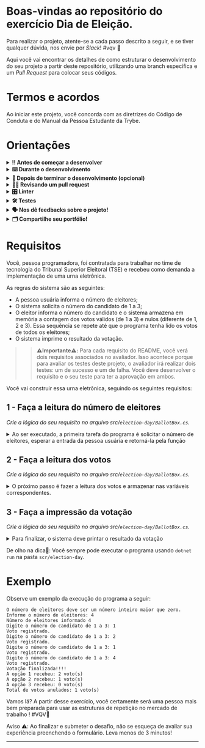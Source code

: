 # Boas-vindas ao repositório do exercício Dia de Eleição.

Para realizar o projeto, atente-se a cada passo descrito a seguir, e se tiver qualquer dúvida, nos envie por _Slack_! #vqv 🚀

Aqui você vai encontrar os detalhes de como estruturar o desenvolvimento do seu projeto a partir deste repositório, utilizando uma branch específica e um _Pull Request_ para colocar seus códigos.

# Termos e acordos

Ao iniciar este projeto, você concorda com as diretrizes do Código de Conduta e do Manual da Pessoa Estudante da Trybe.

# Orientações

<details>
  <summary><strong>‼️ Antes de começar a desenvolver</strong></summary><br />

  1. Clone o repositório

  - Use o comando: `git clone git@github.com:tryber/acc-csharp-0x-exercises-election-day.git`.
  - Entre na pasta do repositório que você acabou de clonar:
    - `cd acc-csharp-0x-exercises-election-day`

  2. Instale as dependências

  - `dotnet restore`.
  
  3. Crie uma branch a partir da branch `master`

  - Verifique que você está na branch `master`
    - Exemplo: `git branch`
  - Se não estiver, mude para a branch `master`
    - Exemplo: `git checkout master`
  - Agora, crie uma branch à qual você vai submeter os `commits` do seu projeto
    - Você deve criar uma branch no seguinte formato: `nome-de-usuario-nome-do-projeto`
    - Exemplo: `git checkout -b joaozinho-acc-0x-exercises-election-day`

  4. Adicione as mudanças ao _stage_ do Git e faça um `commit`

  - Verifique que as mudanças ainda não estão no _stage_
    - Exemplo: `git status` (deve aparecer listada a pasta _joaozinho_ em vermelho)
  - Adicione o novo arquivo ao _stage_ do Git
    - Exemplo:
      - `git add .` (adicionando todas as mudanças - _que estavam em vermelho_ - ao stage do Git)
      - `git status` (deve aparecer listado o arquivo _joaozinho/README.md_ em verde)
  - Faça o `commit` inicial
    - Exemplo:
      - `git commit -m 'iniciando o projeto x'` (fazendo o primeiro commit)
      - `git status` (deve aparecer uma mensagem tipo _nothing to commit_ )

  5. Adicione a sua branch com o novo `commit` ao repositório remoto

  - Usando o exemplo anterior: `git push -u origin joaozinho-acc-0x-exercises-election-day`

  6. Crie um novo `Pull Request` _(PR)_

  - Vá até a página de _Pull Requests_ do [repositório no GitHub](https://github.com/betrybe/acc-csharp-0x-exercises-election-day/pulls)
  - Clique no botão verde _"New pull request"_
  - Clique na caixa de seleção _"Compare"_ e escolha a sua branch **com atenção**
  - Coloque um título para a sua _Pull Request_
    - Exemplo: _"Cria tela de busca"_
  - Clique no botão verde _"Create pull request"_
  - Adicione uma descrição para o _Pull Request_ e clique no botão verde _"Create pull request"_
  - **Não se preocupe em preencher mais nada por enquanto!**
  - Volte até a [página de _Pull Requests_ do repositório](https://github.com/betrybe/acc-csharp-0x-exercises-election-day/pulls) e confira que o seu _Pull Request_ está criado

</details>

<details>
  <summary><strong>⌨️ Durante o desenvolvimento</strong></summary><br/>

  - Faça `commits` das alterações que você fizer no código regularmente

  - Lembre-se sempre, após um (ou alguns) `commits`, de atualizar o repositório remoto

  - Os comandos que você utilizará com mais frequência são:
    1. `git status` _(para verificar o que está em vermelho - fora do stage - e o que está em verde - no stage)_
    2. `git add` _(para adicionar arquivos ao stage do Git)_
    3. `git commit` _(para criar um commit com os arquivos que estão no stage do Git)_
    4. `git push -u origin nome-da-branch` _(para enviar o commit para o repositório remoto na primeira vez que fizer o `push` de uma nova branch)_
    5. `git push` _(para enviar o commit para o repositório remoto após o passo anterior)_

</details>

<details>
  <summary><strong>🤝 Depois de terminar o desenvolvimento (opcional)</strong></summary><br/>

  Para sinalizar que o seu projeto está pronto para o _"Code Review"_, faça o seguinte:

  - Vá até a página **DO SEU** _Pull Request_, adicione a label de _"code-review"_ e marque seus colegas:

    - No menu à direita, clique no _link_ **"Labels"** e escolha a _label_ **code-review**;

    - No menu à direita, clique no _link_ **"Assignees"** e escolha **o seu usuário**;

    - No menu à direita, clique no _link_ **"Reviewers"** e digite `students`, selecione o time `tryber/students-sd-0x`.

  Caso tenha alguma dúvida, [aqui tem um video explicativo](https://vimeo.com/362189205).

</details>

<details>
  <summary><strong>🕵🏿 Revisando um pull request</strong></summary><br />

  Use o conteúdo sobre [Code Review](https://course.betrybe.com/real-life-engineer/code-review/) para te ajudar a revisar os _Pull Requests_.

</details>

<details>
  <summary><strong>🎛 Linter</strong></summary><br />

  Usaremos o [NetAnalyzer](https://docs.microsoft.com/pt-br/dotnet/fundamentals/code-analysis/overview) para fazer a análise estática do seu código.

  Este projeto já vem com as dependências relacionadas ao _linter_ configuradas no arquivo `main.yml`.

  O analisador já é instalado pelo plugin da `Microsoft C#` no `VSCode`. Para isso, basta fazer o download do [plugin](https://marketplace.visualstudio.com/items?itemName=ms-dotnettools.csharp) e instalá-lo.
</details>

<details>
  <summary><strong>🛠 Testes</strong></summary><br />

  O .NET já possui sua própria plataforma de testes.
  
  Este projeto já vem configurado e com suas dependências.

  ### Executando todos os testes

  Para executar os testes com o .NET, execute o comando dentro do diretório do seu projeto `src/<project>` ou de seus testes `src/<project>.Test`!

  ```
  dotnet test
  ```

  ### Executando um teste específico

  Para executar um teste expecífico, basta executar o comando `dotnet test --filter Name~TestMethod1`.

  :warning: **Importante:** o comando irá executar testes cujo nome contém `TestMethod1`.

  :warning: **O avaliador automático não necessariamente avalia seu projeto na ordem em que os requisitos aparecem no readme. Isso acontece para deixar o processo de avaliação mais rápido. Então, não se assuste se isso acontecer, ok?**

  ### Outras opções para testes
  - Algumas opções que podem lhe ajudar são:
    -  `-?|-h|--help`: exibem a descrição completa de como utilizar o comando.
    -  `-t|--list-tests`: lista todos os testes ao invés de executá-los.
    -  `-v|--verbosity <LEVEL>`: define o nível de detalhe na resposta dos testes.
      - `q | quiet`
      - `m | minimal`
      - `n | normal`
      - `d | detailed`
      - `diag | diagnostic`
      - Exemplo de uso: 
         ```
           dotnet test -v diag
         ```
         ou
         ```            
           dotnet test --verbosity=diagnostic
         ``` 
</details>

<details>
  <summary><strong>🗣 Nos dê feedbacks sobre o projeto!</strong></summary><br />

Ao finalizar e submeter o projeto, não se esqueça de avaliar sua experiência preenchendo o formulário. 
**Leva menos de 3 minutos!**

[FORMULÁRIO DE AVALIAÇÃO DE PROJETO](https://be-trybe.typeform.com/to/PsefzL2e)

</details>

<details>
  <summary><strong>🗂 Compartilhe seu portfólio!</strong></summary><br />

  Você sabia que o LinkedIn é a principal rede social profissional, e que compartilhar o seu aprendizado lá é muito importante para quem deseja construir uma carreira de sucesso? Compartilhe este projeto no seu LinkedIn, marque o perfil da Trybe (@trybe) e mostre para a sua rede toda a sua evolução.

</details>

# Requisitos

Você, pessoa programadora, foi contratada para trabalhar no time de tecnologia do Tribunal Superior Eleitoral (TSE) e recebeu como demanda a implementação de uma urna eletrônica.

As regras do sistema são as seguintes:
- A pessoa usuária informa o número de eleitores;
- O sistema solicita o número do candidato de 1 a 3;
- O eleitor informa o número do candidato e o sistema armazena em memória a contagem dos votos válidos (de 1 a 3) e nulos (diferente de 1, 2 e 3). Essa sequência se repete até que o programa tenha lido os votos de todos os eleitores;
- O sistema imprime o resultado da votação.

>> **⚠️Importante⚠️:** Para cada requisito do README, você verá dois requisitos associados no avaliador. Isso acontece porque para avaliar os testes deste projeto, o avaliador irá realizar dois testes: um de sucesso e um de falha. Você deve desenvolver o requisito e o seu teste para ter a aprovação em ambos.

Você vai construir essa urna eletrônica, seguindo os seguintes requisitos:
 
## 1 - Faça a leitura do número de eleitores
_Crie a lógica do seu requisito no arquivo src/`election-day/BallotBox.cs`._

<details>
  <summary>Ao ser executado, a primeira tarefa do programa é solicitar o número de eleitores, esperar a entrada da pessoa usuária e retorná-la pela função</summary><br/>

 > Crie essa lógica na função `GetCountVoters()`, que retorna o número lido;
 > ⚠️ Aviso: Se a pessoa usuária não inserir um número **inteiro**, o programa deve aguardar uma nova entrada da pessoa usuária **até** a pessoa usuária inserir um número.

</details>

## 2 - Faça a leitura dos votos
_Crie a lógica do seu requisito no arquivo src/`election-day/BallotBox.cs`._

<details>
  <summary>O próximo passo é fazer a leitura dos votos e armazenar nas variáveis correspondentes.</summary><br/>

 > Crie essa lógica do procedimento `Start(int countVoters)` que recebe o número de votos total (eleitores) por parâmetro;
 > O programa dele solicitar o voto da pessoa usuária e armazenar nas variáveis correspondentes:
 
 > Para o voto no número 1, armazenar na variável receivedOption1;
 > Para o voto no número 2, armazenar na variável receivedOption2;
 > Para o voto no número 3, armazenar na variável receivedOption3;
 > Para o voto nulo (diferente de 1, 2 e 3), armazenar na variável optionNull;
 > O procedimento repetirá a leitura dos votos correspondente ao número de eleitores (countVoters);

</details>

## 3 - Faça a impressão da votação
_Crie a lógica do seu requisito no arquivo src/`election-day/BallotBox.cs`._

<details>
  <summary>Para finalizar, o sistema deve printar o resultado da votação</summary><br/>

 > Crie essa lógica do procedimento `PrintResult()`;
 
 > Para os votos válidos, o programa deve fazer a impressão da seguinte frase:
 > "A opção X recebeu: N voto(s)"
 > Onde X corresponde o número do candidato e N ao total de votos recebido;

 > Para o voto nulo (diferente de 1, 2 e 3), deve fazer a impressão da seguinte frase: 
 > "Total de votos anulados: N voto(s)"
 > Onde N corresponde ao total de votos nulos;

</details>

De olho na dica👀: Você sempre pode executar o programa usando `dotnet run` na pasta `scr/election-day`.

# Exemplo

Observe um exemplo da execução do programa a seguir: 

```
O número de eleitores deve ser um número inteiro maior que zero.
Informe o número de eleitores: 4
Número de eleitores informado 4        
Digite o número do candidato de 1 a 3: 1
Voto registrado.
Digite o número do candidato de 1 a 3: 2
Voto registrado.
Digite o número do candidato de 1 a 3: 1
Voto registrado.
Digite o número do candidato de 1 a 3: 4
Voto registrado.
Votação finalizada!!!!
A opção 1 recebeu: 2 voto(s)
A opção 2 recebeu: 1 voto(s)
A opção 3 recebeu: 0 voto(s)
Total de votos anulados: 1 voto(s)
```

Vamos lá? A partir desse exercício, você certamente será uma pessoa mais bem preparada para usar as estruturas de repetição no mercado de trabalho ! #VQV🚀

Aviso ⚠️: Ao finalizar e submeter o desafio, não se esqueça de avaliar sua experiência preenchendo o formulário. Leva menos de 3 minutos!

---
